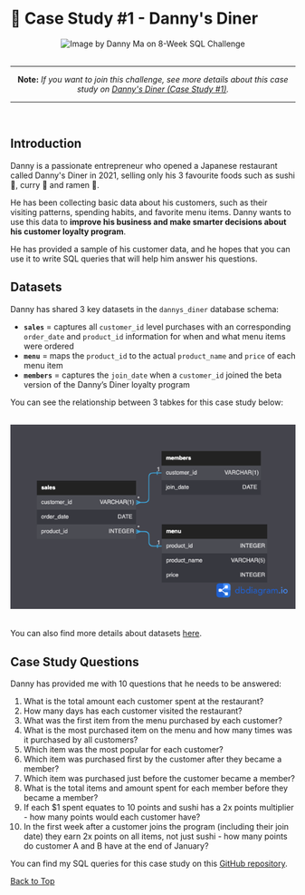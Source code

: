 # 🍜 Case Study #1 - Danny's Diner

<div align = "center">
    <img 
        src     = "https://8weeksqlchallenge.com/images/case-study-designs/1.png" 
        alt     = "Image by Danny Ma on 8-Week SQL Challenge" 
        width   = "350" 
        height  = "350"
    >
</div>


<br/>


---

<div align = "center">

**Note:** *If you want to join this challenge, see more details about this case study on [Danny's Diner (Case Study #1)](https://8weeksqlchallenge.com/case-study-1/).*

</div>

---


<br/>


## Introduction

Danny is a passionate entrepreneur who opened a Japanese restaurant called Danny's Diner in 2021, selling only his 3 favourite foods such as sushi 🍣, curry 🍛 and ramen 🍜. 

He has been collecting basic data about his customers, such as their visiting patterns, spending habits, and favorite menu items. Danny wants to use this data to **improve his business and make smarter decisions about his customer loyalty program**. 

He has provided a sample of his customer data, and he hopes that you can use it to write SQL queries that will help him answer his questions.


## Datasets

Danny has shared 3 key datasets in the `dannys_diner` database schema: 

* **`sales`** = captures all `customer_id` level purchases with an corresponding `order_date` and `product_id` information for when and what menu items were ordered
* **`menu`** = maps the `product_id` to the actual `product_name` and `price` of each menu item
* **`members`** = captures the `join_date` when a `customer_id` joined the beta version of the Danny’s Diner loyalty program

You can see the relationship between 3 tabkes for this case study below:

<br/>

<div align = "center">
    <img 
        src     = "./resources/danny-diner-diagram.png" 
        alt     = "Database Diagram for Danny's Diner"
    >
</div>

<br/>

You can also find more details about datasets [here](https://8weeksqlchallenge.com/case-study-1/).


## Case Study Questions

Danny has provided me with 10 questions that he needs to be answered:

1. What is the total amount each customer spent at the restaurant?
2. How many days has each customer visited the restaurant?
3. What was the first item from the menu purchased by each customer?
4. What is the most purchased item on the menu and how many times was it purchased by all customers?
5. Which item was the most popular for each customer?
6. Which item was purchased first by the customer after they became a member?
7. Which item was purchased just before the customer became a member?
8. What is the total items and amount spent for each member before they became a member?
9.  If each $1 spent equates to 10 points and sushi has a 2x points multiplier - how many points would each customer have?
10. In the first week after a customer joins the program (including their join date) they earn 2x points on all items, not just sushi - how many points do customer A and B have at the end of January?

You can find my SQL queries for this case study on this [GitHub repository](https://github.com/thanakorntha/8-week-sql-challenge/tree/main/1-danny-diner/code).





[Back to Top](#introduction)